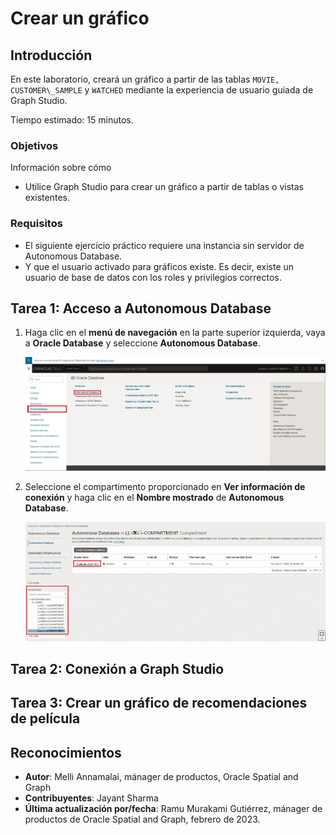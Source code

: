 # Crear un gráfico

## Introducción

En este laboratorio, creará un gráfico a partir de las tablas `MOVIE, CUSTOMER\_SAMPLE` y `WATCHED` mediante la experiencia de usuario guiada de Graph Studio.

Tiempo estimado: 15 minutos.

### Objetivos

Información sobre cómo

*   Utilice Graph Studio para crear un gráfico a partir de tablas o vistas existentes.

### Requisitos

*   El siguiente ejercicio práctico requiere una instancia sin servidor de Autonomous Database.
*   Y que el usuario activado para gráficos existe. Es decir, existe un usuario de base de datos con los roles y privilegios correctos.

## Tarea 1: Acceso a Autonomous Database

1.  Haga clic en el **menú de navegación** en la parte superior izquierda, vaya a **Oracle Database** y seleccione **Autonomous Database**.
    
    ![Navegación a Autonomous Database.](images/navigation-menu.png " ")
    
2.  Seleccione el compartimento proporcionado en **Ver información de conexión** y haga clic en el **Nombre mostrado** de **Autonomous Database**.
    
    ![Selección de Autonomous Database en el menú de navegación.](images/select-autonomous-database.png " ")
    

## Tarea 2: Conexión a Graph Studio

[](include:adb-goto-graph-studio.md)

## Tarea 3: Crear un gráfico de recomendaciones de película

[](include:adb-create-graph.md)

## Reconocimientos

*   **Autor**: Melli Annamalai, mánager de productos, Oracle Spatial and Graph
*   **Contribuyentes**: Jayant Sharma
*   **Última actualización por/fecha**: Ramu Murakami Gutiérrez, mánager de productos de Oracle Spatial and Graph, febrero de 2023.